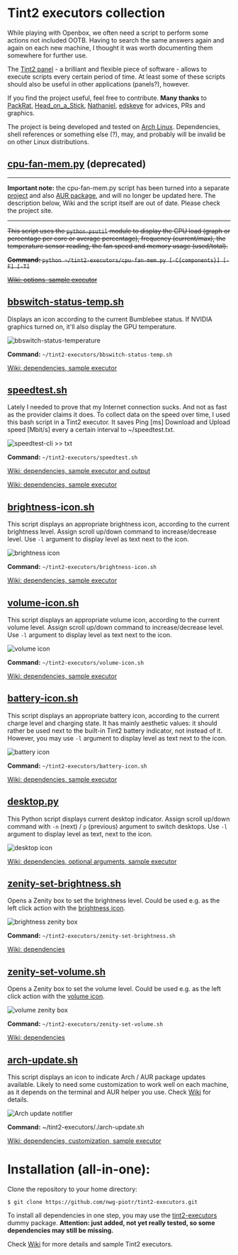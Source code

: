 # Tint2 executors collection
While playing with Openbox, we often need a script to perform some actions not included OOTB. Having to search the same answers again and again on each new machine, I thought it was worth documenting them somewhere for further use.

The [Tint2 panel](https://gitlab.com/o9000/tint2) - a brilliant and flexible piece of software - allows to execute scripts every certain period of time. At least some of these scripts should also be useful in other applications (panels?), however.

If you find the project useful, feel free to contribute. **Many thanks** to [PackRat](https://github.com/PackRat-SC2018), [Head_on_a_Stick](https://forum.archlabslinux.com/u/head_on_a_stick/summary), [Nathaniel](https://github.com/natemaia), [edskeye](https://github.com/edskeye) for advices, PRs and graphics.

The project is being developed and tested on [Arch Linux](https://www.archlinux.org). Dependencies, shell references or something else (?), may, and probably will be invalid be on other Linux distributions.

## [cpu-fan-mem.py](https://github.com/nwg-piotr/tint2-executors/blob/master/cpu-fan-mem.py) (deprecated)
___
**Important note:** the cpu-fan-mem.py script has been turned into a separate [project](https://github.com/nwg-piotr/psuinfo) and also [AUR package](https://aur.archlinux.org/packages/psuinfo), and will no longer be updated here. The description below, Wiki and the script itself are out of date. Please check the project site.
___
~~This script uses the `python-psutil` module to display the CPU load (graph or percentage per core or average percentage), frequency (current/max), the temperature sensor reading, the fan speed and memory usage (used/total).~~

~~**Command:** `python ~/tint2-executors/cpu-fan-mem.py [-C{components}] [-F] [-T]`~~

~~[Wiki: options, sample executor](https://github.com/nwg-piotr/tint2-executors/wiki/cpu%E2%80%90fan%E2%80%90mem.py-(deprecated))~~

## [bbswitch-status-temp.sh](https://github.com/nwg-piotr/tint2-executors/blob/master/bbswitch-status-temp.sh)

Displays an icon according to the current Bumblebee status. If NVIDIA graphics turned on, it'll also display the GPU temperature.

![bbswitch-status-temperature](http://nwg.pl/wiki-tint2-executors/icon-bbswitch-status-temp.png)

**Command:** `~/tint2-executors/bbswitch-status-temp.sh`

[Wiki: dependencies, sample executor](https://github.com/nwg-piotr/tint2-executors/wiki/Bumblebee-status)

## [speedtest.sh](https://github.com/nwg-piotr/tint2-executors/blob/master/speedtest.sh)

Lately I needed to prove that my Internet connection sucks. And not as fast as the provider claims it does. To collect data on the speed over time, I used this bash script in a Tint2 executor. It saves Ping [ms] Download and Upload speed [Mbit/s] every a certain interval to ~/speedtest.txt.

![speedtest-cli >> txt](http://nwg.pl/wiki-tint2-executors/speedtest-cli-txt.png)

**Command:** `~/tint2-executors/speedtest.sh`

[Wiki: dependencies, sample executor and output](https://github.com/nwg-piotr/tint2-executors/wiki/speedtest.cli-to-speedtest.txt)

[Wiki: dependencies, sample executor](https://github.com/nwg-piotr/tint2-executors/wiki/Brightness-and-volume-level)

## [brightness-icon.sh](https://github.com/nwg-piotr/tint2-executors/blob/master/brightness-icon.sh)

This script displays an appropriate brightness icon, according to the current brightness level. Assign scroll up/down  command to increase/decrease level. Use `-l` argument to display level as text next to the icon.

![brightness icon](http://nwg.pl/wiki-tint2-executors/icon-brightness.png)

**Command:** `~/tint2-executors/brightness-icon.sh`

[Wiki: dependencies, sample executor](https://github.com/nwg-piotr/tint2-executors/wiki/Brightness-icon)

## [volume-icon.sh](https://github.com/nwg-piotr/tint2-executors/blob/master/volume-icon.sh)

This script displays an appropriate volume icon, according to the current volume level. Assign scroll up/down command to increase/decrease level. Use `-l` argument to display level as text next to the icon.

![volume icon](http://nwg.pl/wiki-tint2-executors/icon-volume.png)

**Command:** `~/tint2-executors/volume-icon.sh`

[Wiki: dependencies, sample executor](https://github.com/nwg-piotr/tint2-executors/wiki/Volume-icon)

## [battery-icon.sh](https://github.com/nwg-piotr/tint2-executors/blob/master/battery-icon.sh)

This script displays an appropriate battery icon, according to the current charge level and charging state. It has mainly aesthetic values: it should rather be used next to the built-in Tint2 battery indicator, not instead of it. However, you may use `-l` argument to display level as text next to the icon.

![battery icon](http://nwg.pl/wiki-tint2-executors/icon-battery.png)

**Command:** `~/tint2-executors/battery-icon.sh`

[Wiki: dependencies, sample executor](https://github.com/nwg-piotr/tint2-executors/wiki/Battery-icon)

## [desktop.py](https://github.com/nwg-piotr/tint2-executors/blob/master/desktop.py)

This Python script displays current desktop indicator. Assign scroll up/down command with `-n` (next) / `p` (previous) argument to switch desktops. Use `-l` argument to display level as text, next to the icon.

![desktop icon](http://nwg.pl/wiki-tint2-executors/icon-desktop.png)

[Wiki: dependencies, optional arguments, sample executor](https://github.com/nwg-piotr/tint2-executors/wiki/Desktop-indicator-and-switcher)

## [zenity-set-brightness.sh](https://github.com/nwg-piotr/tint2-executors/blob/master/zenity-set-brightness.sh)

Opens a Zenity box to set the brightness level. Could be used e.g. as the left click action with the [brightness icon](https://github.com/nwg-piotr/tint2-executors/wiki/Brightness-icon).

![brightness zenity box](http://nwg.pl/wiki-tint2-executors/zenity-set-brightness.png)

**Command:** `~/tint2-executors/zenity-set-brightness.sh`

[Wiki: dependencies](https://github.com/nwg-piotr/tint2-executors/wiki/Brightness-zenity-box)

## [zenity-set-volume.sh](https://github.com/nwg-piotr/tint2-executors/blob/master/zenity-set-volume.sh)

Opens a Zenity box to set the volume level. Could be used e.g. as the left click action with the [volume icon](https://github.com/nwg-piotr/tint2-executors/wiki/Volume-icon).

![volume zenity box](http://nwg.pl/wiki-tint2-executors/zenity-set-volume.png)

**Command:** `~/tint2-executors/zenity-set-volume.sh`

[Wiki: dependencies](https://github.com/nwg-piotr/tint2-executors/wiki/Volume-zenity-box)

## [arch-update.sh](https://github.com/nwg-piotr/tint2-executors/blob/master/arch-update.sh)

This script displays an icon to indicate Arch / AUR package updates available. Likely to need some customization to work well on each machine, as it depends on the terminal and AUR helper you use. Check [Wiki](https://github.com/nwg-piotr/tint2-executors/wiki/Arch-update-notifier) for details.

![Arch update notifier](http://nwg.pl/wiki-tint2-executors/arch-update.png)

**Command:** ~/tint2-executors/./arch-update.sh

[Wiki: dependencies, customization, sample executor](https://github.com/nwg-piotr/tint2-executors/wiki/Arch-update-notifier)

# Installation (all-in-one):

Clone the repository to your home directory:

`$ git clone https://github.com/nwg-piotr/tint2-executors.git`

To install all dependencies in one step, you may use the [tint2-executors](https://github.com/nwg-piotr/tint2-executors/raw/master/tint2-executors-0.0.1-1-x86_64.pkg.tar.xz) dummy package. **Attention: just added, not yet really tested, so some dependencies may still be missing.**

Check [Wiki](https://github.com/nwg-piotr/tint2-executors/wiki) for more details and sample Tint2 executors.
